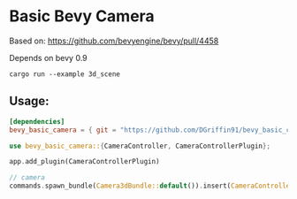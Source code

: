 # Basic Bevy Camera

Based on: https://github.com/bevyengine/bevy/pull/4458

Depends on bevy 0.9

`cargo run --example 3d_scene`

## Usage:

```toml
[dependencies]
bevy_basic_camera = { git = "https://github.com/DGriffin91/bevy_basic_camera" }
```

```rust
use bevy_basic_camera::{CameraController, CameraControllerPlugin};
```

```rust
app.add_plugin(CameraControllerPlugin)
```

```rust
// camera
commands.spawn_bundle(Camera3dBundle::default()).insert(CameraController::default());
```
